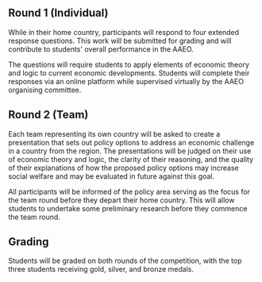 ## Round 1 (Individual)

While in their home country, participants will respond to four extended response questions. This work will be submitted for grading and will contribute to students' overall performance in the AAEO.

The questions will require students to apply elements of economic theory and logic to current economic developments. Students will complete their responses via an online platform while supervised virtually by the AAEO organising committee.

## Round 2 (Team)

Each team representing its own country will be asked to create a presentation that sets out policy options to address an economic challenge in a country from the region. The presentations will be judged on their use of economic theory and logic, the clarity of their reasoning, and the quality of their explanations of how the proposed policy options may increase social welfare and may be evaluated in future against this goal.

All participants will be informed of the policy area serving as the focus for the team round before they depart their home country. This will allow students to undertake some preliminary research before they commence the team round.

## Grading

Students will be graded on both rounds of the competition, with the top three students receiving gold, silver, and bronze medals.
